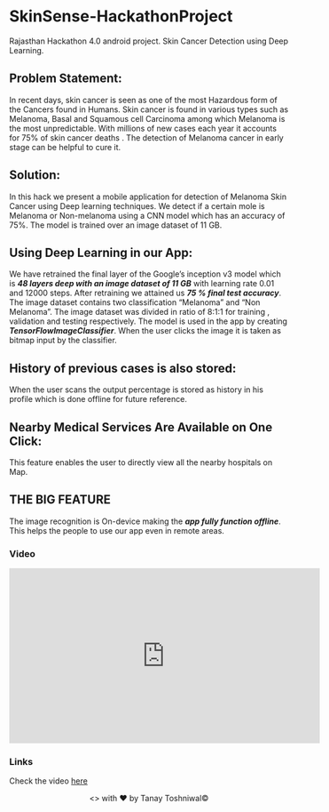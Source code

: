 # SkinSense-HackathonProject
  Rajasthan Hackathon 4.0 android project.
Skin Cancer Detection using Deep Learning.
## Problem Statement: #

  In recent days, skin cancer is seen as one of the most Hazardous form of the Cancers found in Humans. Skin cancer is found in various types such as Melanoma, Basal and Squamous cell Carcinoma among which Melanoma is the most unpredictable. With millions of new cases each year it accounts for 75% of skin cancer deaths . The detection of Melanoma cancer in early stage can be helpful to cure it.


## Solution: #

  In this hack we present a mobile application for detection of Melanoma Skin Cancer using Deep learning techniques. We detect if a certain mole is Melanoma or Non-melanoma using a CNN model which has an accuracy of 75%. The model is trained over an image dataset of 11 GB.


## Using Deep Learning in our App: #
 
   We have retrained the final layer of the Google’s inception v3 model which is ***48 layers deep with an image dataset of 11 GB*** with learning rate 0.01 and 12000 steps. After retraining we attained us ***75 % final test accuracy***.
The image dataset contains two classification “Melanoma” and “Non Melanoma”.
The image dataset was divided in ratio of 8:1:1 for training , validation and testing respectively.
The model is used in the app by creating ***TensorFlowImageClassifier***. When the user clicks the image it is taken as bitmap input by the classifier.


## History of previous cases is also stored: #
  
   When the user scans the output percentage is stored as history in his profile which is done offline for future reference.


## Nearby Medical Services Are Available on One Click: #
   
   This feature enables the user to directly view all the nearby hospitals on Map.


## THE BIG FEATURE #
    
   The image recognition is On-device making the ***app fully function offline***.
   This helps the people to use our app even in remote areas.

### Video
<p align="center"><iframe width="560" height="315" src="https://www.youtube.com/embed/KlgGsKHPad8" frameborder="0" allow="autoplay; encrypted-media" allowfullscreen></iframe></p>

### Links
  Check the video [here](https://drive.google.com/file/d/1RkQBlA70qvi8SBSMB2zk-3ypVpzpRCca/view?usp=drivesdk)

<p align="center"><> with &hearts; by Tanay Toshniwal&copy;</p>
